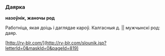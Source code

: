 ### Даярка
**назоўнік, жаночы род**

Работніца, якая доіць і даглядае кароў. Калгасныя д. || мужчынскі род: даяр.

<a rel="author">[http://rv-blr.com/](http://rv-blr.com/slounik.jsp?letterId=0&maskId=0&pageId=819)</a>

